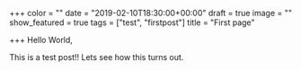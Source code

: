 +++
color = ""
date = "2019-02-10T18:30:00+00:00"
draft = true
image = ""
show_featured = true
tags = ["test", "firstpost"]
title = "First page"

+++
Hello World,

This is a test post!! Lets see how this turns out.